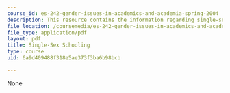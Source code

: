 ```yaml
---
course_id: es-242-gender-issues-in-academics-and-academia-spring-2004
description: This resource contains the information regarding single-sex schooling.
file_location: /coursemedia/es-242-gender-issues-in-academics-and-academia-spring-2004/6a9d409488f318e5ae373f3ba6b98bcb_MITES_242S04_ses6.pdf
file_type: application/pdf
layout: pdf
title: Single-Sex Schooling
type: course
uid: 6a9d409488f318e5ae373f3ba6b98bcb

---
```

None
